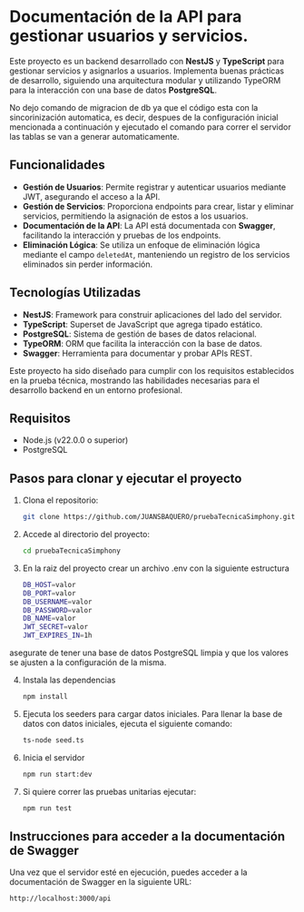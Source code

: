 # Documentación de la API para gestionar usuarios y servicios.

Este proyecto es un backend desarrollado con **NestJS** y **TypeScript** para gestionar servicios y asignarlos a usuarios. Implementa buenas prácticas de desarrollo, siguiendo una arquitectura modular y utilizando TypeORM para la interacción con una base de datos **PostgreSQL**.

No dejo comando de migracion de db ya que el código esta con la sincorinización automatica, es decir, despues de la configuración inicial mencionada a continuación y ejecutado el comando para correr el servidor las tablas se van a generar automaticamente.

## Funcionalidades

- **Gestión de Usuarios**: Permite registrar y autenticar usuarios mediante JWT, asegurando el acceso a la API.
- **Gestión de Servicios**: Proporciona endpoints para crear, listar y eliminar servicios, permitiendo la asignación de estos a los usuarios.
- **Documentación de la API**: La API está documentada con **Swagger**, facilitando la interacción y pruebas de los endpoints.
- **Eliminación Lógica**: Se utiliza un enfoque de eliminación lógica mediante el campo `deletedAt`, manteniendo un registro de los servicios eliminados sin perder información.

## Tecnologías Utilizadas

- **NestJS**: Framework para construir aplicaciones del lado del servidor.
- **TypeScript**: Superset de JavaScript que agrega tipado estático.
- **PostgreSQL**: Sistema de gestión de bases de datos relacional.
- **TypeORM**: ORM que facilita la interacción con la base de datos.
- **Swagger**: Herramienta para documentar y probar APIs REST.

Este proyecto ha sido diseñado para cumplir con los requisitos establecidos en la prueba técnica, mostrando las habilidades necesarias para el desarrollo backend en un entorno profesional.

## Requisitos

- Node.js (v22.0.0 o superior)
- PostgreSQL

## Pasos para clonar y ejecutar el proyecto

1. Clona el repositorio:

   ```bash
   git clone https://github.com/JUANSBAQUERO/pruebaTecnicaSimphony.git

2. Accede al directorio del proyecto:

   ```bash
   cd pruebaTecnicaSimphony

3. En la raiz del proyecto crear un archivo .env con la siguiente estructura

   ```bash
   DB_HOST=valor
   DB_PORT=valor
   DB_USERNAME=valor
   DB_PASSWORD=valor
   DB_NAME=valor
   JWT_SECRET=valor
   JWT_EXPIRES_IN=1h

asegurate de tener una base de datos PostgreSQL limpia y que los valores se ajusten a la configuración de la misma.

4. Instala las dependencias

   ```bash
   npm install 

5. Ejecuta los seeders para cargar datos iniciales. Para llenar la base de datos con datos iniciales, ejecuta el siguiente comando:

   ```bash
   ts-node seed.ts

6. Inicia el servidor

   ```bash
   npm run start:dev

7. Si quiere correr las pruebas unitarias ejecutar:

   ```bash
   npm run test

## Instrucciones para acceder a la documentación de Swagger

Una vez que el servidor esté en ejecución, puedes acceder a la documentación de Swagger en la siguiente URL:

   ```bash
   http://localhost:3000/api

